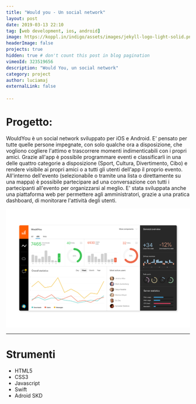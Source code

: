 ```yaml
---
title: "Would you - Un social network"
layout: post
date: 2019-03-13 22:10
tag: [web development, ios, android]
image: https://koppl.in/indigo/assets/images/jekyll-logo-light-solid.png
headerImage: false
projects: true
hidden: true # don't count this post in blog pagination
vimeoId: 323519656
description: "Would You, un social network"
category: project
author: luciamaj
externalLink: false

---
```


# Progetto:
WouldYou è un social network sviluppato per iOS e Android. E' pensato per tutte quelle persone impegnate, con solo qualche ora a disposizione, che vogliono cogliere l'attimo e trascorrere momenti indimenticabili con i propri amici.
Grazie all'app è possibile programmare eventi e classificarli in una delle quattro categorie a disposizione (Sport, Cultura, Divertimento, Cibo) e rendere visibile ai propri amici o a tutti gli utenti dell'app il proprio evento. All'interno dell'evento (selezionabile o tramite una lista o direttamente su una mappa) è possibile partecipare ad una conversazione con tutti i partecipanti all'evento per organizzarsi al meglio.
E' stata sviluppata anche una piattaforma web per permettere agli amministratori, grazie a una pratica dashboard, di monitorare l'attività degli utenti.

![image](/assets/images/wouldyou/dash.png)

---

# Strumenti

- HTML5
- CSS3
- Javascript
- Swift
- Adroid SKD